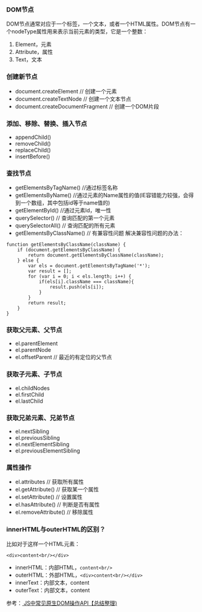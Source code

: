 ### DOM节点
DOM节点通常对应于一个标签，一个文本，或者一个HTML属性。DOM节点有一个nodeType属性用来表示当前元素的类型，它是一个整数：

1. Element，元素
2. Attribute，属性
3. Text，文本

### 创建新节点
- document.createElement // 创建一个元素
- document.createTextNode // 创建一个文本节点
- document.createDocumentFragment // 创建一个DOM片段

### 添加、移除、替换、插入节点
- appendChild()
- removeChild()
- replaceChild()
- insertBefore()

### 查找节点
- getElementsByTagName()    //通过标签名称
- getElementsByName()    //通过元素的Name属性的值(IE容错能力较强，会得到一个数组，其中包括id等于name值的)
- getElementById()    //通过元素Id，唯一性
- querySelector()  // 查询匹配的第一个元素
- querySelectorAll() // 查询匹配的所有元素
- getElementsByClassName() // 有兼容性问题
解决兼容性问题的办法：

```
function getElementsByClassName(className) {
    if (document.getElementsByClassName) {
        return document.getElementsByClassName(className);
    } else {
        var els = document.getElementsByTagName('*');
        var result = [];
        for (var i = 0; i < els.length; i++) {
            if(els[i].className === className){
                result.push(els[i]);
            }
        }
        return result;
    }
}
```

### 获取父元素、父节点
- el.parentElement
- el.parentNode
- el.offsetParent // 最近的有定位的父节点

### 获取子元素、子节点
- el.childNodes
- el.firstChild
- el.lastChild

### 获取兄弟元素、兄弟节点
- el.nextSibling
- el.previousSibling
- el.nextElementSibling
- el.previousElementSibling

### 属性操作
- el.attributes // 获取所有属性
- el.getAttribute() // 获取某一个属性
- el.setAttribute() // 设置属性
- el.hasAttribute() // 判断是否有属性
- el.removeAttribute() // 移除属性

### innerHTML与outerHTML的区别？
 比如对于这样一个HTML元素：
 
 ```
 <div>content<br/></div>
 ```
- innerHTML：内部HTML，```content<br/>```
- outerHTML：外部HTML，```<div>content<br/></div>```
- innerText：内部文本，content
- outerText：内部文本，content


参考：[ JS中常见原生DOM操作API【总结整理)](http://blog.csdn.net/hj7jay/article/details/53389522)